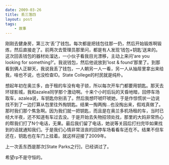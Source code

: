 ```yaml
---
date: 2009-03-26
title: 丢三落四
layout: post
tags:
    - 故事
---
```

刚刚去健身房，第三次‘丢’了钱包。每次都是把钱包往那一扔，然后开始锻炼啊锻炼，然后直接走了。前两次去管理员那里问，都是有人发现‘钱包+钥匙’送来的。这次回丢钱包的器材处溜达，一小伙子看我目光漂移，主动上来问’are you looking for something?’。我说钱包，然后他说放到’lost & found’那里了。到那看到俩人正聊天，我说我丢了钱包，一人朝另一人一看，另一人从抽屉里拿出来给我，啥也不说，也没检查ID。State College的村民就是纯朴。

想起年初在奥兰多，由于租的车没有电子锁，所以每次开车门都要用钥匙。那天去环球影城，我和azalea同学那个激动啊。十来个小时后玩的天昏地暗，回停车场取车，azalea说，车钥匙你别丢了。然后我想吓唬吓唬她，于是作惊慌状一边说找不到了一边打算从包里往外掏钥匙。结果一掏两掏…也没掏出来，假戏真做了。那时我们那个焦急啊。因为我们就一把钥匙，而且是在奥兰多机场租的车，当时已经大半夜，还不知道有车过去没。于是开始去失物招领处找，那里的大妈非常热心的帮我们打了N个电话，无果。最后我们留了电话，她说等关园后打扫完毕如果找到的话就通知我们。于是我们心情非常沮丧的回停车场看看车还在不。结果不但车还在，钥匙也在车门上挂着。就这样迎接了2009年。

上一次丢东西是那次[State Parks之行]，已经讲过了。

希望rp不是守恒的。